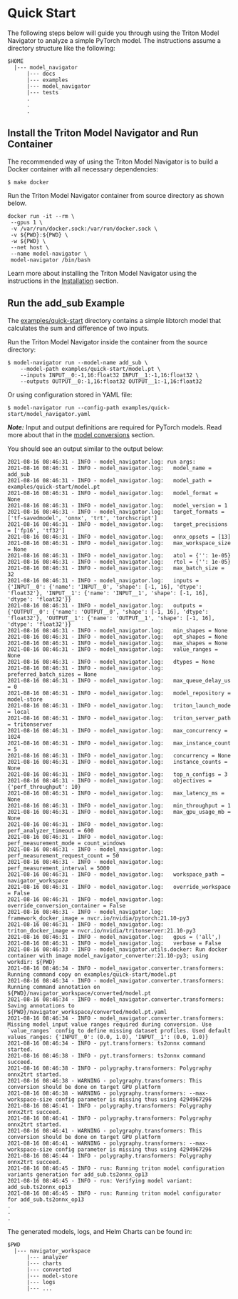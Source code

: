 <!--
Copyright (c) 2021, NVIDIA CORPORATION. All rights reserved.

Licensed under the Apache License, Version 2.0 (the "License");
you may not use this file except in compliance with the License.
You may obtain a copy of the License at

    http://www.apache.org/licenses/LICENSE-2.0

Unless required by applicable law or agreed to in writing, software
distributed under the License is distributed on an "AS IS" BASIS,
WITHOUT WARRANTIES OR CONDITIONS OF ANY KIND, either express or implied.
See the License for the specific language governing permissions and
limitations under the License.
-->
# Quick Start

The following steps below will guide you through using the Triton Model Navigator to analyze a simple PyTorch model.
The instructions assume a directory structure like the following:

```
$HOME
  |--- model_navigator
      |--- docs
      |--- examples
      |--- model_navigator
      |--- tests
      .
      .
      .
```

## Install the Triton Model Navigator and Run Container

The recommended way of using the Triton Model Navigator is to build a Docker container with all necessary dependencies:

```shell
$ make docker
```

Run the Triton Model Navigator container from source directory as shown below.
```shell
docker run -it --rm \
 --gpus 1 \
 -v /var/run/docker.sock:/var/run/docker.sock \
 -v ${PWD}:${PWD} \
 -w ${PWD} \
 --net host \
 --name model-navigator \
 model-navigator /bin/bash
```

Learn more about installing the Triton Model Navigator using the instructions in the [Installation](installation.md)
section.

## Run the add_sub Example

The [examples/quick-start](../examples/quick-start) directory contains a simple libtorch model that calculates the sum and difference of two inputs.

Run the Triton Model Navigator inside the container from the source directory:
```shell
$ model-navigator run --model-name add_sub \
    --model-path examples/quick-start/model.pt \
    --inputs INPUT__0:-1,16:float32 INPUT__1:-1,16:float32 \
    --outputs OUTPUT__0:-1,16:float32 OUTPUT__1:-1,16:float32
```

Or using configuration stored in YAML file:

```shell
$ model-navigator run --config-path examples/quick-start/model_navigator.yaml
```

***Note:*** Input and output definitions are required for PyTorch models. Read more about that in the [model conversions](conversion.md) section.

You should see an output similar to the output below:
```
2021-08-16 08:46:31 - INFO - model_navigator.log: run args:
2021-08-16 08:46:31 - INFO - model_navigator.log: 	model_name = add_sub
2021-08-16 08:46:31 - INFO - model_navigator.log: 	model_path = examples/quick-start/model.pt
2021-08-16 08:46:31 - INFO - model_navigator.log: 	model_format = None
2021-08-16 08:46:31 - INFO - model_navigator.log: 	model_version = 1
2021-08-16 08:46:31 - INFO - model_navigator.log: 	target_formats = ['tf-savedmodel', 'onnx', 'trt', 'torchscript']
2021-08-16 08:46:31 - INFO - model_navigator.log: 	target_precisions = ['fp16', 'tf32']
2021-08-16 08:46:31 - INFO - model_navigator.log: 	onnx_opsets = [13]
2021-08-16 08:46:31 - INFO - model_navigator.log: 	max_workspace_size = None
2021-08-16 08:46:31 - INFO - model_navigator.log: 	atol = {'': 1e-05}
2021-08-16 08:46:31 - INFO - model_navigator.log: 	rtol = {'': 1e-05}
2021-08-16 08:46:31 - INFO - model_navigator.log: 	max_batch_size = 32
2021-08-16 08:46:31 - INFO - model_navigator.log: 	inputs = {'INPUT__0': {'name': 'INPUT__0', 'shape': [-1, 16], 'dtype': 'float32'}, 'INPUT__1': {'name': 'INPUT__1', 'shape': [-1, 16], 'dtype': 'float32'}}
2021-08-16 08:46:31 - INFO - model_navigator.log: 	outputs = {'OUTPUT__0': {'name': 'OUTPUT__0', 'shape': [-1, 16], 'dtype': 'float32'}, 'OUTPUT__1': {'name': 'OUTPUT__1', 'shape': [-1, 16], 'dtype': 'float32'}}
2021-08-16 08:46:31 - INFO - model_navigator.log: 	min_shapes = None
2021-08-16 08:46:31 - INFO - model_navigator.log: 	opt_shapes = None
2021-08-16 08:46:31 - INFO - model_navigator.log: 	max_shapes = None
2021-08-16 08:46:31 - INFO - model_navigator.log: 	value_ranges = None
2021-08-16 08:46:31 - INFO - model_navigator.log: 	dtypes = None
2021-08-16 08:46:31 - INFO - model_navigator.log: 	preferred_batch_sizes = None
2021-08-16 08:46:31 - INFO - model_navigator.log: 	max_queue_delay_us = 0
2021-08-16 08:46:31 - INFO - model_navigator.log: 	model_repository = model-store
2021-08-16 08:46:31 - INFO - model_navigator.log: 	triton_launch_mode = local
2021-08-16 08:46:31 - INFO - model_navigator.log: 	triton_server_path = tritonserver
2021-08-16 08:46:31 - INFO - model_navigator.log: 	max_concurrency = 1024
2021-08-16 08:46:31 - INFO - model_navigator.log: 	max_instance_count = 5
2021-08-16 08:46:31 - INFO - model_navigator.log: 	concurrency = None
2021-08-16 08:46:31 - INFO - model_navigator.log: 	instance_counts = None
2021-08-16 08:46:31 - INFO - model_navigator.log: 	top_n_configs = 3
2021-08-16 08:46:31 - INFO - model_navigator.log: 	objectives = {'perf_throughput': 10}
2021-08-16 08:46:31 - INFO - model_navigator.log: 	max_latency_ms = None
2021-08-16 08:46:31 - INFO - model_navigator.log: 	min_throughput = 1
2021-08-16 08:46:31 - INFO - model_navigator.log: 	max_gpu_usage_mb = None
2021-08-16 08:46:31 - INFO - model_navigator.log: 	perf_analyzer_timeout = 600
2021-08-16 08:46:31 - INFO - model_navigator.log: 	perf_measurement_mode = count_windows
2021-08-16 08:46:31 - INFO - model_navigator.log: 	perf_measurement_request_count = 50
2021-08-16 08:46:31 - INFO - model_navigator.log: 	perf_measurement_interval = 5000
2021-08-16 08:46:31 - INFO - model_navigator.log: 	workspace_path = navigator_workspace
2021-08-16 08:46:31 - INFO - model_navigator.log: 	override_workspace = False
2021-08-16 08:46:31 - INFO - model_navigator.log: 	override_conversion_container = False
2021-08-16 08:46:31 - INFO - model_navigator.log: 	framework_docker_image = nvcr.io/nvidia/pytorch:21.10-py3
2021-08-16 08:46:31 - INFO - model_navigator.log: 	triton_docker_image = nvcr.io/nvidia/tritonserver:21.10-py3
2021-08-16 08:46:31 - INFO - model_navigator.log: 	gpus = ('all',)
2021-08-16 08:46:31 - INFO - model_navigator.log: 	verbose = False
2021-08-16 08:46:33 - INFO - model_navigator.utils.docker: Run docker container with image model_navigator_converter:21.10-py3; using workdir: ${PWD}
2021-08-16 08:46:34 - INFO - model_navigator.converter.transformers: Running command copy on examples/quick-start/model.pt
2021-08-16 08:46:34 - INFO - model_navigator.converter.transformers: Running command annotation on ${PWD}/navigator_workspace/converted/model.pt
2021-08-16 08:46:34 - INFO - model_navigator.converter.transformers: Saving annotations to ${PWD}/navigator_workspace/converted/model.pt.yaml
2021-08-16 08:46:34 - INFO - model_navigator.converter.transformers: Missing model input value ranges required during conversion. Use `value_ranges` config to define missing dataset profiles. Used default values_ranges: {'INPUT__0': (0.0, 1.0), 'INPUT__1': (0.0, 1.0)}
2021-08-16 08:46:34 - INFO - pyt.transformers: ts2onnx command started.
2021-08-16 08:46:38 - INFO - pyt.transformers: ts2onnx command succeed.
2021-08-16 08:46:38 - INFO - polygraphy.transformers: Polygraphy onnx2trt started.
2021-08-16 08:46:38 - WARNING - polygraphy.transformers: This conversion should be done on target GPU platform
2021-08-16 08:46:38 - WARNING - polygraphy.transformers: --max-workspace-size config parameter is missing thus using 4294967296
2021-08-16 08:46:41 - INFO - polygraphy.transformers: Polygraphy onnx2trt succeed.
2021-08-16 08:46:41 - INFO - polygraphy.transformers: Polygraphy onnx2trt started.
2021-08-16 08:46:41 - WARNING - polygraphy.transformers: This conversion should be done on target GPU platform
2021-08-16 08:46:41 - WARNING - polygraphy.transformers: --max-workspace-size config parameter is missing thus using 4294967296
2021-08-16 08:46:44 - INFO - polygraphy.transformers: Polygraphy onnx2trt succeed.
2021-08-16 08:46:45 - INFO - run: Running triton model configuration variants generation for add_sub.ts2onnx_op13
2021-08-16 08:46:45 - INFO - run: Verifying model variant: add_sub.ts2onnx_op13
2021-08-16 08:46:45 - INFO - run: Running triton model configurator for add_sub.ts2onnx_op13
.
.
.
```

The generated models, logs, and Helm Charts can be found in:
```
$PWD
  |--- navigator_workspace
      |--- analyzer
      |--- charts
      |--- converted
      |--- model-store
      |--- logs
      |--- ...
```
